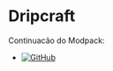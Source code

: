 # Dripcraft
Continuacão do Modpack:
* <a href="https://github.com/CraftGXNetwork/UltraPack"><img alt="GitHub" src="https://img.shields.io/badge/CraftGXNetwork/UltraPack%20-%23121011.svg?&style=for-the-badge&logo=github&logoColor=white"/></a>
